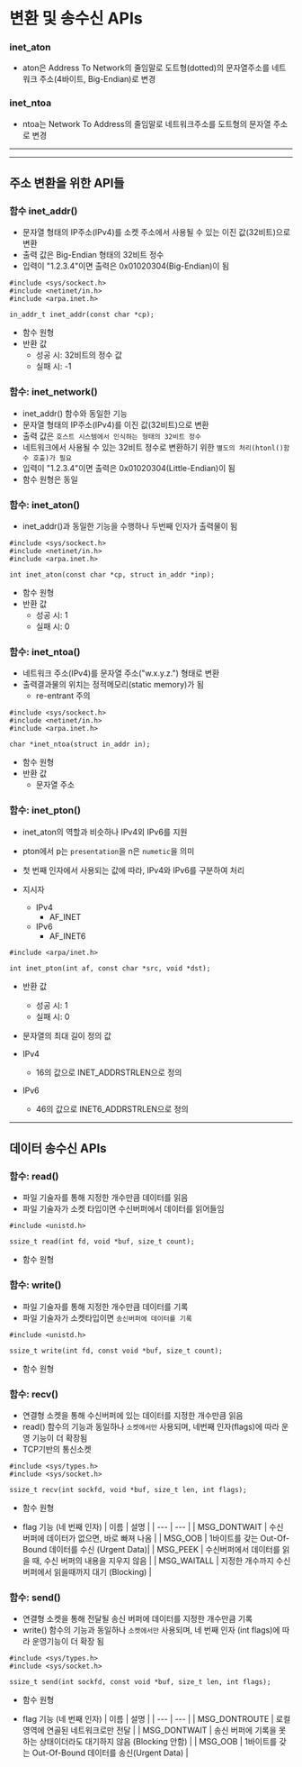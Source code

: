 # 변환 및 송수신 APIs

### inet_aton

- aton은 Address To Network의 줄임말로 도트형(dotted)의 문자열주소를 네트워크 주소(4바이트, Big-Endian)로 변경

### inet_ntoa

- ntoa는 Network To Address의 줄임말로 네트워크주소를 도트형의 문자열 주소로 변경

---

---

## 주소 변환을 위한 API들

### 함수 inet_addr()

- 문자열 형태의 IP주소(IPv4)를 소켓 주소에서 사용될 수 있는 이진 값(32비트)으로 변환
- 출력 값은 Big-Endian 형태의 32비트 정수
- 입력이 "1.2.3.4"이면 출력은 0x01020304(Big-Endian)이 됨

```
#include <sys/sockect.h>
#include <netinet/in.h>
#include <arpa.inet.h>

in_addr_t inet_addr(const char *cp);
```

- 함수 원형
- 반환 값
  - 성공 시: 32비트의 정수 값
  - 실패 시: -1

### 함수: inet_network()

- inet_addr() 함수와 동일한 기능
- 문자열 형태의 IP주소(IPv4)를 이진 값(32비트)으로 변환
- 출력 값은 `호스트 시스템에서 인식하는 형태의 32비트 정수`
- 네트워크에서 사용될 수 있는 32비트 정수로 변환하기 위한 `별도의 처리(htonl()함수 호출)가 필요`
- 입력이 "1.2.3.4"이면 출력은 0x01020304(Little-Endian)이 됨
- 함수 원형은 동일

### 함수: inet_aton()

- inet_addr()과 동일한 기능을 수행하나 두번째 인자가 출력물이 됨

```
#include <sys/sockect.h>
#include <netinet/in.h>
#include <arpa.inet.h>

int inet_aton(const char *cp, struct in_addr *inp);
```

- 함수 원형
- 반환 값
  - 성공 시: 1
  - 실패 시: 0

### 함수: inet_ntoa()

- 네트워크 주소(IPv4)를 문자열 주소("w.x.y.z.") 형태로 변환
- 출력결과물의 위치는 정적메모리(static memory)가 됨
  - re-entrant 주의

```
#include <sys/sockect.h>
#include <netinet/in.h>
#include <arpa.inet.h>

char *inet_ntoa(struct in_addr in);
```

- 함수 원형
- 반환 값
  - 문자열 주소

### 함수: inet_pton()

- inet_aton의 역할과 비슷하나 IPv4외 IPv6를 지원
- pton에서 p는 `presentation`을 n은 `numetic`을 의미
- 첫 번째 인자에서 사용되는 값에 따라, IPv4와 IPv6를 구분하여 처리

- 지시자
  - IPv4
    - AF_INET
  - IPv6
    - AF_INET6

```
#include <arpa/inet.h>

int inet_pton(int af, const char *src, void *dst);
```

- 반환 값

  - 성공 시: 1
  - 실패 시: 0

- 문자열의 최대 길이 정의 값
- IPv4
  - 16의 값으로 INET_ADDRSTRLEN으로 정의
- IPv6
  - 46의 값으로 INET6_ADDRSTRLEN으로 정의

---

## 데이터 송수신 APIs

### 함수: read()

- 파일 기술자를 통해 지정한 개수만큼 데이터를 읽음
- 파일 기술자가 소켓 타입이면 수신버퍼에서 데이터를 읽어들임

```
#include <unistd.h>

ssize_t read(int fd, void *buf, size_t count);
```

- 함수 원형

### 함수: write()

- 파일 기술자를 통해 지정한 개수만큼 데이터를 기록
- 파일 기술자가 소켓타입이면 `송신버퍼에 데이터를 기록`

```
#include <unistd.h>

ssize_t write(int fd, const void *buf, size_t count);
```

- 함수 원형

### 함수: recv()

- 연결형 소켓을 통해 수신버퍼에 있는 데이터를 지정한 개수만큼 읽음
- read() 함수의 기능과 동일하나 `소켓에서만` 사용되며, 네번째 인자(flags)에 따라 운영 기능이 더 확장됨
- TCP기반의 통신소켓

```
#include <sys/types.h>
#include <sys/socket.h>

ssize_t recv(int sockfd, void *buf, size_t len, int flags);
```

- 함수 원형

- flag 기능 (네 번째 인자)
  | 이름 | 설명 |
  | --- | --- |
  | MSG_DONTWAIT | 수신 버퍼에 데이터가 없으면, 바로 빠져 나옴 |
  | MSG_OOB | 1바이트를 갖는 Out-Of-Bound 데이터를 수신 (Urgent Data)|
  | MSG_PEEK | 수신버퍼에서 데이터를 읽을 때, 수신 버퍼의 내용을 지우지 않음 |
  | MSG_WAITALL | 지정한 개수까지 수신버퍼에서 읽을때까지 대기 (Blocking) |

### 함수: send()

- 연결형 소켓을 통해 전달될 송신 버퍼에 데이터를 지정한 개수만큼 기록
- write() 함수의 기능과 동일하나 `소켓에서만` 사용되며, 네 번째 인자 (int flags)에 따라 운영기능이 더 확장 됨

```
#include <sys/types.h>
#include <sys/socket.h>

ssize_t send(int sockfd, const void *buf, size_t len, int flags);
```

- 함수 원형

- flag 기능 (네 번째 인자)
  | 이름 | 설명 |
  | --- | --- |
  | MSG_DONTROUTE | 로컬 영역에 연골된 네트워크로만 전달 |
  | MSG_DONTWAIT | 송신 버퍼에 기록을 못하는 상태이더라도 대기하지 않음 (Blocking 안함) |
  | MSG_OOB | 1바이트를 갖는 Out-Of-Bound 데이터를 송신(Urgent Data) |
